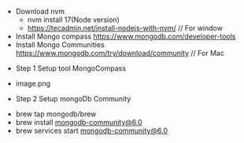 - Download nvm
  - nvm install 17(Node version)
  - https://tecadmin.net/install-nodejs-with-nvm/
    // For window
- Install Mongo compass
  https://www.mongodb.com/developer-tools
- Install Mongo Communities
  https://www.mongodb.com/try/download/community
  // For Mac

* Step 1 Setup tool MongoCompass

- image.png

* Step 2 Setup mongoDb Community

- brew tap mongodb/brew
- brew install mongodb-community@6.0
- brew services start mongodb-community@6.0
